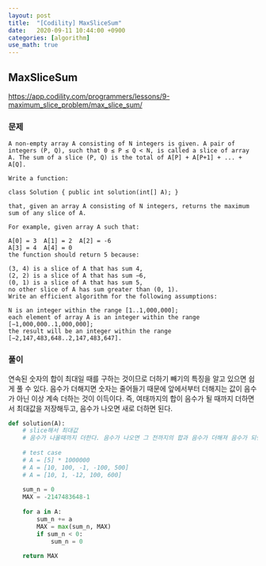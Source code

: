 ```yaml
---
layout: post
title:  "[Codility] MaxSliceSum"
date:   2020-09-11 10:44:00 +0900
categories: [algorithm]
use_math: true
---
```


## MaxSliceSum

https://app.codility.com/programmers/lessons/9-maximum_slice_problem/max_slice_sum/

### 문제

```text
A non-empty array A consisting of N integers is given. A pair of integers (P, Q), such that 0 ≤ P ≤ Q < N, is called a slice of array A. The sum of a slice (P, Q) is the total of A[P] + A[P+1] + ... + A[Q].

Write a function:

class Solution { public int solution(int[] A); }

that, given an array A consisting of N integers, returns the maximum sum of any slice of A.

For example, given array A such that:

A[0] = 3  A[1] = 2  A[2] = -6
A[3] = 4  A[4] = 0
the function should return 5 because:

(3, 4) is a slice of A that has sum 4,
(2, 2) is a slice of A that has sum −6,
(0, 1) is a slice of A that has sum 5,
no other slice of A has sum greater than (0, 1).
Write an efficient algorithm for the following assumptions:

N is an integer within the range [1..1,000,000];
each element of array A is an integer within the range [−1,000,000..1,000,000];
the result will be an integer within the range [−2,147,483,648..2,147,483,647].
```



### 풀이

연속된 숫자의 합이 최대일 때를 구하는 것이므로 더하기 빼기의 특징을 알고 있으면 쉽게 풀 수 있다. 음수가 더해지면 숫자는 줄어들기 때문에 앞에서부터 더해지는 값이 음수가 아닌 이상 계속 더하는 것이 이득이다. 즉, 여태까지의 합이 음수가 될 때까지 더하면서 최대값을 저장해두고, 음수가 나오면 새로 더하면 된다. 

```python
def solution(A):
    # slice해서 최대값
    # 음수가 나올때까지 더한다. 음수가 나오면 그 전까지의 합과 음수가 더해져 음수가 되면 새로 더한다
    
    # test case
    # A = [5] * 1000000
    # A = [10, 100, -1, -100, 500]
    # A = [10, 1, -12, 100, 600]
    
    sum_n = 0
    MAX = -2147483648-1
    
    for a in A:
        sum_n += a
        MAX = max(sum_n, MAX)
        if sum_n < 0:
            sum_n = 0
        
    return MAX
```

